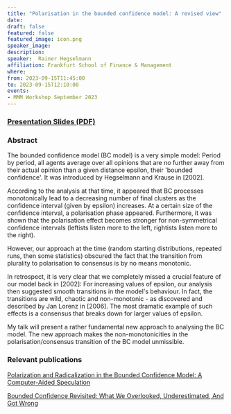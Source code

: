 ```yaml
---
title: "Polarisation in the bounded confidence model: A revised view"
date:
draft: false
featured: false
featured_image: icon.png
speaker_image:
description:
speaker:  Rainer Hegselmann 
affiliation: Frankfurt School of Finance & Management
where:
from: 2023-09-15T11:45:00
to: 2023-09-15T12:10:00
events:
- MMM Workshop September 2023
---
```


### [Presentation Slides (PDF)](Presentation_Hegselmann_MMM.pdf)

### Abstract

 

The bounded confidence model (BC model) is a very simple model: Period by period, all agents average over all opinions that are no further away from their actual opinion than a given distance epsilon, their 'bounded confidence'. It was introduced by Hegselmann and Krause in [2002].

According to the analysis at that time, it appeared that BC processes monotonically lead to a decreasing number of final clusters as the confidence interval (given by epsilon) increases. At a certain size of the confidence interval, a polarisation phase appeared. Furthermore, it was shown that the polarisation effect becomes stronger for non-symmetrical confidence intervals (leftists listen more to the left, rightists listen more to the right). 

However, our approach at the time (random starting distributions, repeated runs, then some statistics) obscured the fact that the transition from plurality to polarisation to consensus is by no means monotonic.

In retrospect, it is very clear that we completely missed a crucial feature of our model back in [2002]: For increasing values of epsilon, our analysis then suggested smooth transitions in the model's behaviour. In fact, the transitions are wild, chaotic and non-monotonic - as discovered and described by Jan Lorenz in [2006]. The most dramatic example of such effects is a consensus that breaks down for larger values of epsilon.

My talk will present a rather fundamental new approach to analysing the BC model. The new approach makes the non-monotonicities in the polarisation/consensus transition of the BC model unmissible.

### Relevant publications 

[Polarization and Radicalization in the Bounded Confidence Model: A Computer-Aided Speculation](Hegselmannpdf)



[Bounded Confidence Revisited: What We Overlooked, Underestimated, And Got Wrong](Hegselmann-Final.pdf)
